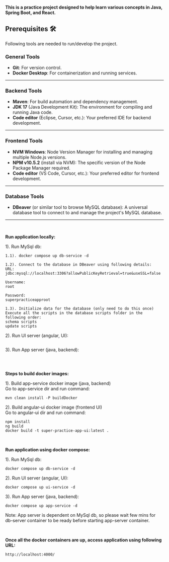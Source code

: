<b>This is a practice project designed to help learn various concepts in Java, Spring Boot, and React.</b>

## Prerequisites 🛠️

Following tools are needed to run/develop the project.

### General Tools
* **Git**: For version control.
* **Docker Desktop**: For containerization and running services.

---

### Backend Tools
* **Maven**: For build automation and dependency management.
* **JDK 17** (Java Development Kit): The environment for compiling and running Java code.
* **Code editor** (Eclipse, Cursor, etc.): Your preferred IDE for backend development.

---

### Frontend Tools
* **NVM Windows**: Node Version Manager for installing and managing multiple Node.js versions.
* **NPM v10.5.2** (install via NVM): The specific version of the Node Package Manager required.
* **Code editor** (VS Code, Cursor, etc.): Your preferred editor for frontend development.

---

### Database Tools
* **DBeaver** (or similar tool to browse MySQL database): A universal database tool to connect to and manage the project's MySQL database.

---

&nbsp;

<b>Run application locally:</b> </br>

1). Run MySql db:
````
1.1). docker compose up db-service -d

1.2). Connect to the database in DBeaver using following details:
URL:
jdbc:mysql://localhost:3306?allowPublicKeyRetrieval=true&useSSL=false

Username:
root

Password:
superpracticeapproot

1.3). Initialize data for the database (only need to do this once)
Execute all the scripts in the database scripts folder in the following order:
schema scripts
update scripts 
````

2). Run UI server (angular, UI):
````

````

3). Run App server (java, backend):
````

````

&nbsp;
&nbsp;

<b>Steps to build docker images:</b>

1). Build app-service docker image (java, backend) </br>
Go to app-service dir and run command:
````
mvn clean install -P buildDocker
````

2). Build angular-ui docker image (frontend UI) </br>
Go to angular-ui dir and run command: 
````
npm install
ng build
docker build -t super-practice-app-ui:latest .
````

&nbsp;
&nbsp;

<b>Run application using docker compose:</b> </br>

1). Run MySql db:
````
docker compose up db-service -d
````

2). Run UI server (angular, UI):
````
docker compose up ui-service -d
````

3). Run App server (java, backend):
````
docker compose up app-service -d
````

Note: App server is dependent on MySql db, so please wait few mins for db-server container to be ready before starting app-server container.

&nbsp;
&nbsp;

<b>Once all the docker containers are up, access application using following URL:</b> </br>
````
http://localhost:4000/
````
